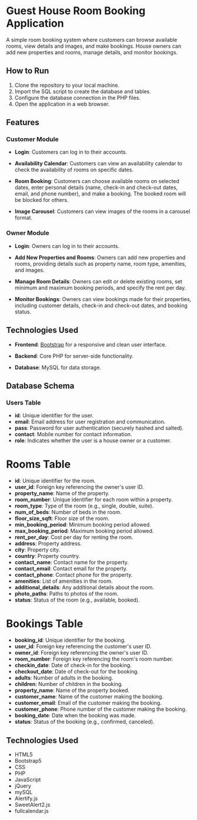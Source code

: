 # Guest House Room Booking Application

A simple room booking system where customers can browse available rooms, view details and images, and make bookings. House owners can add new properties and rooms, manage details, and monitor bookings.


## How to Run

1. Clone the repository to your local machine.
2. Import the SQL script to create the database and tables.
3. Configure the database connection in the PHP files.
4. Open the application in a web browser.


## Features

### Customer Module

- **Login**: Customers can log in to their accounts.

- **Availability Calendar**: Customers can view an availability calendar to check the availability of rooms on specific dates.

- **Room Booking**: Customers can choose available rooms on selected dates, enter personal details (name, check-in and check-out dates, email, and phone number), and make a booking. The booked room will be blocked for others.

- **Image Carousel**: Customers can view images of the rooms in a carousel format.

### Owner Module

- **Login**: Owners can log in to their accounts.

- **Add New Properties and Rooms**: Owners can add new properties and rooms, providing details such as property name, room type, amenities, and images.

- **Manage Room Details**: Owners can edit or delete existing rooms, set minimum and maximum booking periods, and specify the rent per day.

- **Monitor Bookings**: Owners can view bookings made for their properties, including customer details, check-in and check-out dates, and booking status.

## Technologies Used

- **Frontend**: [Bootstrap](https://getbootstrap.com/) for a responsive and clean user interface.

- **Backend**: Core PHP for server-side functionality.

- **Database**: MySQL for data storage.

## Database Schema

### Users Table

- **id**: Unique identifier for the user.
- **email**: Email address for user registration and communication.
- **pass**: Password for user authentication (securely hashed and salted).
- **contact**: Mobile number for contact information.
- **role**: Indicates whether the user is a house owner or a customer.
# Rooms Table
- **id**: Unique identifier for the room.
- **user_id**: Foreign key referencing the owner's user ID.
- **property_name**: Name of the property.
- **room_number**: Unique identifier for each room within a property.
- **room_type**: Type of the room (e.g., single, double, suite).
- **num_of_beds**: Number of beds in the room.
- **floor_size_sqft**: Floor size of the room.
- **min_booking_period**: Minimum booking period allowed.
- **max_booking_period**: Maximum booking period allowed.
- **rent_per_day**: Cost per day for renting the room.
- **address**: Property address.
- **city**: Property city.
- **country**: Property country.
- **contact_name**: Contact name for the property.
- **contact_email**: Contact email for the property.
- **contact_phone**: Contact phone for the property.
- **amenities**: List of amenities in the room.
- **additional_details**: Any additional details about the room.
- **photo_paths**: Paths to photos of the room.
- **status**: Status of the room (e.g., available, booked).

# Bookings Table
- **booking_id**: Unique identifier for the booking.
- **user_id**: Foreign key referencing the customer's user ID.
- **owner_id**: Foreign key referencing the owner's user ID.
- **room_number**: Foreign key referencing the room's room number.
- **checkin_date**: Date of check-in for the booking.
- **checkout_date**: Date of check-out for the booking.
- **adults**: Number of adults in the booking.
- **children**: Number of children in the booking.
- **property_name**: Name of the property booked.
- **customer_name**: Name of the customer making the booking.
- **customer_email**: Email of the customer making the booking.
- **customer_phone**: Phone number of the customer making the booking.
- **booking_date**: Date when the booking was made.
- **status**: Status of the booking (e.g., confirmed, canceled).

## Technologies Used
- HTML5
- Bootstrap5
- CSS
- PHP
- JavaScript
- jQuery
- mySQL
- Alertify.js
- SweetAlert2.js
- fullcalendar.js
